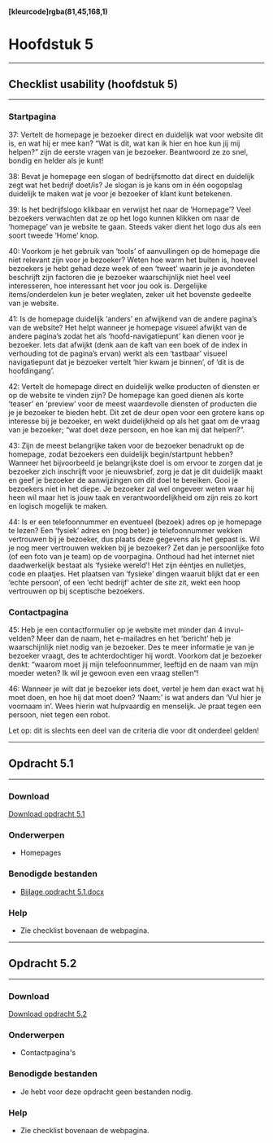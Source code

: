 #### [kleurcode]rgba(81,45,168,1)

# Hoofdstuk 5

---
## Checklist usability (hoofdstuk 5)
---

### Startpagina

37: Vertelt de homepage je bezoeker direct en duidelijk wat voor website dit is, en wat hij er mee kan?
“Wat is dit, wat kan ik hier en hoe kun jij mij helpen?” zijn de eerste vragen van je bezoeker. Beantwoord ze zo snel, bondig en helder als je kunt!

38: Bevat je homepage een slogan of bedrijfsmotto dat direct en duidelijk zegt wat het bedrijf doet/is?
Je slogan is je kans om in één oogopslag duidelijk te maken wat je voor je bezoeker of klant kunt betekenen.

39: Is het bedrijfslogo klikbaar en verwijst het naar de ‘Homepage’?
Veel bezoekers verwachten dat ze op het logo kunnen klikken om naar de ‘homepage’ van je website te gaan. Steeds vaker dient het logo dus als een soort tweede ‘Home’ knop.

40: Voorkom je het gebruik van ‘tools’ of aanvullingen op de homepage die niet relevant zijn voor je bezoeker?
Weten hoe warm het buiten is, hoeveel bezoekers je hebt gehad deze week of een ‘tweet’ waarin je je avondeten beschrijft zijn factoren die je bezoeker waarschijnlijk niet heel veel interesseren, hoe interessant het voor jou ook is. Dergelijke items/onderdelen kun je beter weglaten, zeker uit het bovenste gedeelte van je website.

41: Is de homepage duidelijk ‘anders’ en afwijkend van de andere pagina’s van de website?
Het helpt wanneer je homepage visueel afwijkt van de andere pagina’s zodat het als ‘hoofd-navigatiepunt’ kan dienen voor je bezoeker. Iets dat afwijkt (denk aan de kaft van een boek of de index in verhouding tot de pagina’s ervan) werkt als een ‘tastbaar’ visueel navigatiepunt dat je bezoeker vertelt ‘hier kwam je binnen’, of ‘dit is de hoofdingang’.

42: Vertelt de homepage direct en duidelijk welke producten of diensten er op de website te vinden zijn?
De homepage kan goed dienen als korte ‘teaser’ en ‘preview’ voor de meest waardevolle diensten of producten die je je bezoeker te bieden hebt. Dit zet de deur open voor een grotere kans op interesse bij je bezoeker, en wekt duidelijkheid op als het gaat om de vraag van je bezoeker; “wat doet deze persoon, en hoe kan mij dat helpen?”.

43: Zijn de meest belangrijke taken voor de bezoeker benadrukt op de homepage, zodat bezoekers een duidelijk begin/startpunt hebben?
Wanneer het bijvoorbeeld je belangrijkste doel is om ervoor te zorgen dat je bezoeker zich inschrijft voor je nieuwsbrief, zorg je dat je dit duidelijk maakt en geef je bezoeker de aanwijzingen om dit doel te bereiken. Gooi je bezoekers niet in het diepe. Je bezoeker zal wel ongeveer weten waar hij heen wil maar het is jouw taak en verantwoordelijkheid om zijn reis zo kort en logisch mogelijk te maken.

44: Is er een telefoonnummer en eventueel (bezoek) adres op je homepage te lezen?
Een ‘fysiek’ adres en (nog beter) je telefoonnummer wekken vertrouwen bij je bezoeker, dus plaats deze gegevens als het gepast is. Wil je nog meer vertrouwen wekken bij je bezoeker? Zet dan je persoonlijke foto (of een foto van je team) op de voorpagina. Onthoud had het internet niet daadwerkelijk bestaat als ‘fysieke wereld’! Het zijn ééntjes en nulletjes, code en plaatjes. Het plaatsen van ‘fysieke’ dingen waaruit blijkt dat er een ‘echte persoon’, of een ‘echt bedrijf’ achter de site zit, wekt een hoop vertrouwen op bij sceptische bezoekers.

### Contactpagina

45: Heb je een contactformulier op je website met minder dan 4 invul-velden?
Meer dan de naam, het e-mailadres en het ‘bericht’ heb je waarschijnlijk niet nodig van je bezoeker. Des te meer informatie je van je bezoeker vraagt, des te achterdochtiger hij wordt. Voorkom dat je bezoeker denkt: “waarom moet jij mijn telefoonnummer, leeftijd en de naam van mijn moeder weten? Ik wil je gewoon even een vraag stellen“!

46: Wanneer je wilt dat je bezoeker iets doet, vertel je hem dan exact wat hij moet doen, en hoe hij dat moet doen?
‘Naam:’ is wat anders dan ‘Vul hier je voornaam in’. Wees hierin wat hulpvaardig en menselijk. Je praat tegen een persoon, niet tegen een robot.

Let op: dit is slechts een deel van de criteria die voor dit onderdeel gelden!

---
## Opdracht 5.1
---

### Download
<a href="https://elo.kw1c.nl/CMS/Studie/811%20ICT-Academie/811%20VakkenInhoud/%5BB.33%20USA%5D%20Usability/25187%20%C2%A0%20Applicatie-%20en%20mediaontwikkelaar/Productie/02.%20Opdrachten/Hoofdstuk%205/Opdracht%205.1.pdf" target="_blank">Download opdracht 5.1</a>

### Onderwerpen
*   Homepages

### Benodigde bestanden
*   <a href="https://elo.kw1c.nl/CMS/Studie/811%20ICT-Academie/811%20VakkenInhoud/%5BB.33%20USA%5D%20Usability/25187%20%C2%A0%20Applicatie-%20en%20mediaontwikkelaar/Productie/02.%20Opdrachten/Hoofdstuk%205/Resources/Bijlage%20opdracht%205.1.docx" target="_blank">Bijlage opdracht 5.1.docx</a> 

### Help
*   Zie checklist bovenaan de webpagina.

---
## Opdracht 5.2
---

### Download
<a href="https://elo.kw1c.nl/CMS/Studie/811%20ICT-Academie/811%20VakkenInhoud/%5BB.33%20USA%5D%20Usability/25187%20%C2%A0%20Applicatie-%20en%20mediaontwikkelaar/Productie/02.%20Opdrachten/Hoofdstuk%205/Opdracht%205.2.pdf" target="_blank">Download opdracht 5.2</a>

### Onderwerpen
*   Contactpagina's

### Benodigde bestanden
*   Je hebt voor deze opdracht geen bestanden nodig.

### Help
*   Zie checklist bovenaan de webpagina.